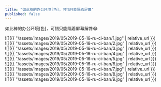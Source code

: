 ```yaml
---
title: "如此棒的办公环境[色]，可惜只能隔着屏幕"
published: false
---
```

如此棒的办公环境[色]，可惜只能隔着屏幕解馋😂



![]({{ "/assets/images/2019/05/2019-05-16-ru-ci-ban/1.jpg" | relative_url }})
![]({{ "/assets/images/2019/05/2019-05-16-ru-ci-ban/2.jpg" | relative_url }})
![]({{ "/assets/images/2019/05/2019-05-16-ru-ci-ban/3.jpg" | relative_url }})
![]({{ "/assets/images/2019/05/2019-05-16-ru-ci-ban/4.jpg" | relative_url }})
![]({{ "/assets/images/2019/05/2019-05-16-ru-ci-ban/5.jpg" | relative_url }})
![]({{ "/assets/images/2019/05/2019-05-16-ru-ci-ban/6.jpg" | relative_url }})
![]({{ "/assets/images/2019/05/2019-05-16-ru-ci-ban/7.jpg" | relative_url }})
![]({{ "/assets/images/2019/05/2019-05-16-ru-ci-ban/8.jpg" | relative_url }})
![]({{ "/assets/images/2019/05/2019-05-16-ru-ci-ban/9.jpg" | relative_url }})
